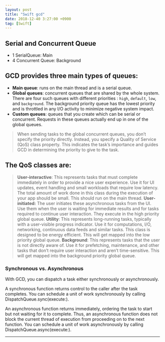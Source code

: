 ```yaml
---
layout: post
title: "Swift gcd"
date: 2018-12-40 3:27:00 +0900
tag: [Swift]
---
```


## Serial and Concurrent Queue

- 1 SerialQueue: Main
- 4 Concurrent Queue: Background 



## GCD provides three main types of queues:

- **Main queue**: runs on the main thread and is a serial queue.
- **Global queues**: concurrent queues that are shared by the whole system. There are four such queues with different priorities : `high`, `default`, `low`, and `background`. The background priority queue has the lowest priority and is throttled in any I/O activity to minimize negative system impact.
- **Custom queues**: queues that you create which can be serial or concurrent. Requests in these queues actually end up in one of the global queues.


> When sending tasks to the global concurrent queues, you don’t specify the priority directly. Instead, you specify a Quality of Service (QoS) class property. This indicates the task’s importance and guides GCD in determining the priority to give to the task.

## The QoS classes are:

> **User-interactive**: This represents tasks that must complete immediately in order to provide a nice user experience. Use it for UI updates, event handling and small workloads that require low latency. The total amount of work done in this class during the execution of your app should be small. This should run on the main thread.
> **User-initiated:** The user initiates these asynchronous tasks from the UI. Use them when the user is waiting for immediate results and for tasks required to continue user interaction. They execute in the high priority global queue.
> **Utility**: This represents long-running tasks, typically with a user-visible progress indicator. Use it for computations, I/O, networking, continuous data feeds and similar tasks. This class is designed to be energy efficient. This will get mapped into the low priority global queue.
> **Background**: This represents tasks that the user is not directly aware of. Use it for prefetching, maintenance, and other tasks that don’t require user interaction and aren’t time-sensitive. This will get mapped into the background priority global queue.

### Synchronous vs. Asynchronous
With GCD, you can dispatch a task either synchronously or asynchronously.

A synchronous function returns control to the caller after the task completes. You can schedule a unit of work synchronously by calling DispatchQueue.sync(execute:).

An asynchronous function returns immediately, ordering the task to start but not waiting for it to complete. Thus, an asynchronous function does not block the current thread of execution from proceeding on to the next function. You can schedule a unit of work asynchronously by calling DispatchQueue.async(execute:).

---

